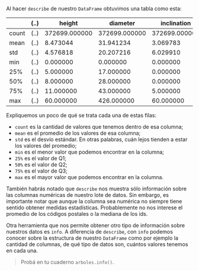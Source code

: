 Al hacer `describe` de nuestro `DataFrame` obtuvimos una tabla como esta:

||(..)|height|diameter|inclination|(..)|
|---|---|---|---|---|---|
|count|(..)|372699.000000|372699.000000|372699.000000|(..)|
|mean|(..)|8.473044|31.941234|3.069783|(..)|
|std|(..)|4.576818|20.207216|6.029910|(..)|
|min|(..)|0.000000|0.000000|0.000000|(..)|
|25%|(..)|5.000000|17.000000|0.000000|(..)|
|50%|(..)|8.000000|28.000000|0.000000|(..)|
|75%|(..)|11.000000|43.000000|5.000000|(..)|
|max|(..)|60.000000|426.000000|60.000000|(..)|

Expliquemos un poco de qué se trata cada una de estas filas:

* `count` es la cantidad de valores que tenemos dentro de esa columna;
* `mean` es el promedio de los valores de esa columna;
* `std` es el desvío estándar. En otras palabras, cuán lejos tienden a estar los valores del promedio;
* `min` es el menor valor que podemos encontrar en la columna;
* `25%` es el valor de Q1;
* `50%` es el valor de Q2;
* `75%` es el valor de Q3;
* `max` es el mayor valor que podemos encontrar en la columna.

También habrás notado que `describe` nos muestra sólo información sobre las columnas numéricas de nuestro lote de datos. Sin embargo, es importante notar que aunque la columna sea numérica no siempre tiene sentido obtener medidas estadísticas. Probablemente no nos interese el promedio de los códigos postales o la mediana de los ids. 

Otra herramienta que nos permite obtener otro tipo de información sobre nuestros datos es `info`. A diferencia de `describe`, con `info` podemos conocer sobre la estructura de nuestro `DataFrame` como por ejemplo la cantidad de columnas, de qué tipo de datos son, cuántos valores tenemos en cada una.

> Probá en tu cuaderno `arboles.info()`.
